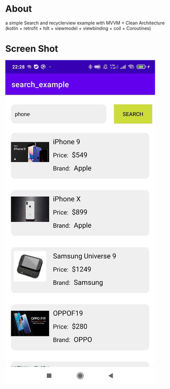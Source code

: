 # About
a simple Search and recyclerview example with MVVM + Clean Architecture (kotlin + retrofit + hilt + viewmodel + viewbinding + coil + Coroutines)

# Screen Shot

![screenShot](photo_2022-10-25_22-29-09.jpg)


